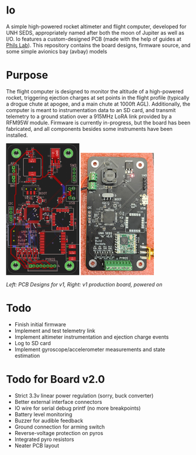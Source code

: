 # Io
A simple high-powered rocket altimeter and flight computer, developed for UNH SEDS, appropriately named after both the moon of Jupiter as well as I/O. Io features a custom-designed PCB (made with the help of guides at [Phils Lab](https://www.phils-lab.net/)). This repository contains the board designs, firmware source, and some simple avionics bay (avbay) models

# Purpose
The flight computer is designed to monitor the altitude of a high-powered rocket, triggering ejection charges at set points in the flight profile (typically a drogue chute at apogee, and a main chute at 1000ft AGL). Additionally, the computer is meant to instrumentation data to an SD card, and transmit telemetry to a ground station over a 915MHz LoRA link provided by a RFM95W module. Firmware is currently in-progress, but the board has been fabricated, and all components besides some instruments have been installed.

<p>
<img src="media/pcb_v1.png" alt="PCB v1" style="width: 200px">
<img src="media/board_v1.jpg" alt="Board v1" style="width: 200px">
</p>

*Left: PCB Designs for v1, Right: v1 production board, powered on*

# Todo
- Finish initial firmware
- Implement and test telemetry link
- Implement altimeter instrumentation and ejection charge events
- Log to SD card
- Implement gyroscope/accelerometer measurements and state estimation

# Todo for Board v2.0
- Strict 3.3v linear power regulation (sorry, buck converter)
- Better external interface connectors
- IO wire for serial debug printf (no more breakpoints)
- Battery level monitoring
- Buzzer for audible feedback
- Ground connection for arming switch
- Reverse-voltage protection on pyros
- Integrated pyro resistors
- Neater PCB layout
